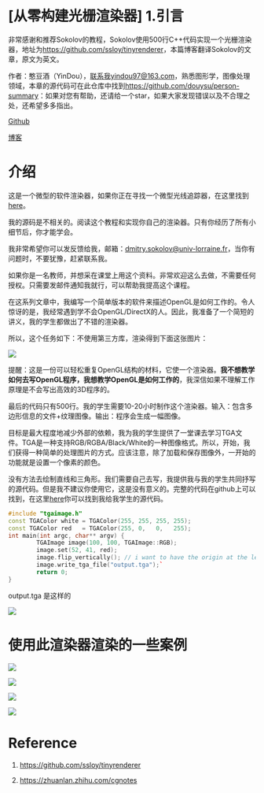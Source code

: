 # [从零构建光栅渲染器] 1.引言

非常感谢和推荐Sokolov的教程，Sokolov使用500行C++代码实现一个光栅渲染器，地址为<https://github.com/ssloy/tinyrenderer>，本篇博客翻译Sokolov的文章，原文为英文。

作者：憨豆酒（YinDou），联系我yindou97@163.com，熟悉图形学，图像处理领域，本章的源代码可在此仓库中找到<https://github.com/douysu/person-summary>：如果对您有帮助，还请给一个star，如果大家发现错误以及不合理之处，还希望多多指出。

[Github](https://github.com/douysu)

[博客](https://blog.csdn.net/ModestBean)

# 介绍

这是一个微型的软件渲染器，如果你正在寻找一个微型光线追踪器，在这里找到[here](https://github.com/ssloy/tinyraytracer)。

我的源码是不相关的。阅读这个教程和实现你自己的渲染器。只有你经历了所有小细节后，你才能学会。

我非常希望你可以发反馈给我，邮箱：dmitry.sokolov@univ-lorraine.fr，当你有问题时，不要犹豫，赶紧联系我。

如果你是一名教师，并想采在课堂上用这个资料。非常欢迎这么去做，不需要任何授权。只需要发邮件通知我就行，可以帮助我提高这个课程。

在这系列文章中，我编写一个简单版本的软件来描述OpenGL是如何工作的。令人惊讶的是，我经常遇到学不会OpenGL/DirectX的人。因此，我准备了一个简短的讲义，我的学生都做出了不错的渲染器。

所以，这个任务如下：不使用第三方库，渲染得到下面这张图片：

![](https://raw.githubusercontent.com/ssloy/tinyrenderer/gh-pages/img/00-home/africanhead.png)

提醒：这是一份可以轻松重复OpenGL结构的材料，它使一个渲染器。**我不想教学如何去写OpenGL程序，我想教学OpenGL是如何工作的**，我深信如果不理解工作原理是不会写出高效的3D程序的。

最后的代码只有500行。我的学生需要10-20小时制作这个渲染器。输入：包含多边形信息的文件+纹理图像。输出：程序会生成一幅图像。

目标是最大程度地减少外部的依赖，我为我的学生提供了一堂课去学习TGA文件。TGA是一种支持RGB/RGBA/Black/White的一种图像格式。所以，开始，我们获得一种简单的处理图片的方式。应该注意，除了加载和保存图像外，一开始的功能就是设置一个像素的颜色。

没有方法去绘制直线和三角形。我们需要自己去写，我提供我与我的学生共同抒写的源代码。但是我不建议你使用它，这是没有意义的。完整的代码在github上可以找到，在这里[here](https://github.com/ssloy/tinyrenderer/tree/909fe20934ba5334144d2c748805690a1fa4c89f)你可以找到我给我学生的源代码。

```C++
#include "tgaimage.h"
const TGAColor white = TGAColor(255, 255, 255, 255);
const TGAColor red   = TGAColor(255, 0,   0,   255);
int main(int argc, char** argv) {
        TGAImage image(100, 100, TGAImage::RGB);
        image.set(52, 41, red);
        image.flip_vertically(); // i want to have the origin at the left bottom corner of the image
        image.write_tga_file("output.tga");`
        return 0;
}
```

output.tga 是这样的

![](https://raw.githubusercontent.com/ssloy/tinyrenderer/gh-pages/img/00-home/reddot.png)

# 使用此渲染器渲染的一些案例

![](https://raw.githubusercontent.com/ssloy/tinyrenderer/gh-pages/img/00-home/demon.png)

![](https://raw.githubusercontent.com/ssloy/tinyrenderer/gh-pages/img/00-home/diablo-glow.png)

![](https://raw.githubusercontent.com/ssloy/tinyrenderer/gh-pages/img/00-home/boggie.png) 

![](https://raw.githubusercontent.com/ssloy/tinyrenderer/gh-pages/img/00-home/diablo-ssao.png)


# Reference

1. https://github.com/ssloy/tinyrenderer

2. https://zhuanlan.zhihu.com/cgnotes
